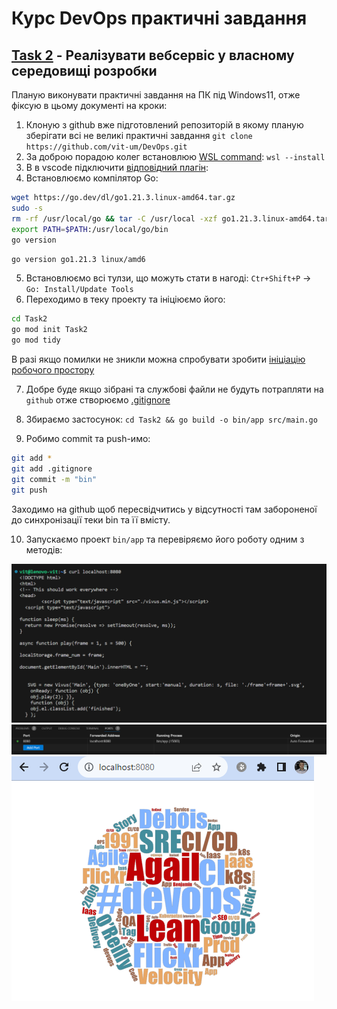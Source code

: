 # Курс DevOps практичні завдання

## [Task 2](Task2) - Реалізувати  вебсервіс у власному середовищі розробки 
Планую виконувати практичні завдання на ПК під Windows11, отже фіксую в цьому документі на кроки:
1. Клоную з github вже підготовлений репозиторій в якому планую зберігати всі не великі практичні завдання
`git clone https://github.com/vit-um/DevOps.git`  
2. За доброю порадою колег встановлюю [WSL command](https://learn.microsoft.com/en-us/windows/wsl/install): 
`wsl --install`  
3. В в vscode підключити [відповідний плагін](https://learn.microsoft.com/en-us/windows/wsl/tutorials/wsl-vscode):
4. Встановлюємо компілятор Go:  

```bash
wget https://go.dev/dl/go1.21.3.linux-amd64.tar.gz
sudo -s
rm -rf /usr/local/go && tar -C /usr/local -xzf go1.21.3.linux-amd64.tar.gz
export PATH=$PATH:/usr/local/go/bin
go version
```
`go version go1.21.3 linux/amd6`

5. Встановлюємо всі тулзи, що можуть стати в нагоді: 
`Ctr+Shift+P` -> `Go: Install/Update Tools`
6. Переходимо в теку проекту та ініціюємо його:

```bash
cd Task2
go mod init Task2
go mod tidy
``` 
В разі якщо помилки не зникли можна спробувати зробити [ініціацію робочого простору](https://github.com/golang/tools/blob/master/gopls/doc/workspace.md#go-workspaces-go-118)

7. Добре буде якщо зібрані та службові файли не будуть потрапляти на `github` отже створюємо [.gitignore](.gitignore)

8. Збираємо застосунок: 
`cd Task2 && go build -o bin/app src/main.go`

9. Робимо commit та push-имо:  
```bash
git add *
git add .gitignore 
git commit -m "bin"
git push
```
Заходимо на github щоб пересвідчитись у відсутності там забороненої до синхронізації теки bin та її вмісту.

10. Запускаємо проект `bin/app` та перевіряємо його роботу одним з методів:  

![img](.img/t2_curl.png)  
![img](.img/t2_port.png)  
![img](.img/t2_web.png)

